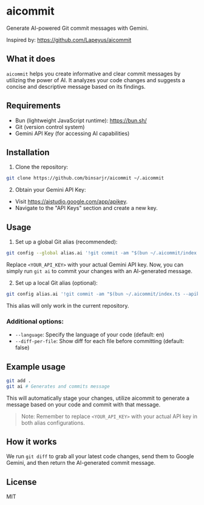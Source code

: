 # aicommit

Generate AI-powered Git commit messages with Gemini.

Inspired by: https://github.com/Lapeyus/aicommit

## What it does

`aicommit` helps you create informative and clear commit messages by utilizing the power of AI. It analyzes your code changes and suggests a concise and descriptive message based on its findings.

## Requirements

- Bun (lightweight JavaScript runtime): https://bun.sh/
- Git (version control system)
- Gemini API Key (for accessing AI capabilities)

## Installation

1. Clone the repository:

```bash
git clone https://github.com/binsarjr/aicommit ~/.aicommit
```

2. Obtain your Gemini API Key:

- Visit https://aistudio.google.com/app/apikey.
- Navigate to the "API Keys" section and create a new key.

## Usage

1. Set up a global Git alias (recommended):

```bash
git config --global alias.ai '!git commit -am "$(bun ~/.aicommit/index.ts --apikey <YOUR_API_KEY>)"'
```

Replace `<YOUR_API_KEY>` with your actual Gemini API key. Now, you can simply run `git ai` to commit your changes with an AI-generated message.

2. Set up a local Git alias (optional):

```bash
git config alias.ai '!git commit -am "$(bun ~/.aicommit/index.ts --apikey <YOUR_API_KEY>)"'
```

This alias will only work in the current repository.

### Additional options:

- `--language`: Specify the language of your code (default: en)
- `--diff-per-file`: Show diff for each file before committing (default: false)

## Example usage

```bash
git add .
git ai # Generates and commits message
```

This will automatically stage your changes, utilize aicommit to generate a message based on your code and commit with that message.

> Note: Remember to replace `<YOUR_API_KEY>` with your actual API key in both alias configurations.

## How it works

We run `git diff` to grab all your latest code changes, send them to Google Gemini, and then return the AI-generated commit message.

## License

MIT
